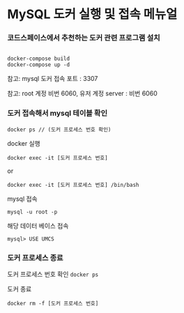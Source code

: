 # MySQL 도커 실행 및 접속 메뉴얼

### 코드스페이스에서 추천하는 도커 관련 프로그램 설치

```

docker-compose build
docker-compose up -d 

```

참고: mysql 도커 접속 포트 : 3307

참고: root 계정 비번 6060, 유저 계정 server : 비번 6060

### 도커 접속해서 mysql 테이블 확인
    


```
docker ps // (도커 프로세스 번호 확인)

```

docker 실행

``` docker exec -it [도커 프로세스 번호] ```

or

``` docker exec -it [도커 프로세스 번호] /bin/bash ```

mysql 접속

``` mysql -u root -p ```

해당 데이터 베이스 접속

``` mysql> USE UMCS ```
    

### 도커 프로세스 종료

도커 프로세스 번호 확인
```docker ps```

도커 종료

``` docker rm -f [도커 프로세스 번호] ```